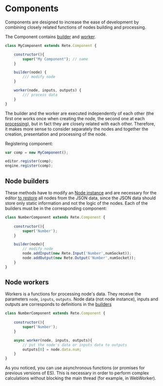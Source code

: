 Components
=

Components are designed to increase the ease of development by combining closely related functions of nodes building and processing.

The Component contains [builder](Components#node-builders) and [worker](Components#node-workers). 

```js
class MyComponent extends Rete.Component {

    constructor(){
        super("My Component"); // name
    }

    builder(node) {
        /// modify node
    }

    worker(node, inputs, outputs) {
        /// process data
    }
}
```

The builder and the worker are executed independently of each other (the first one works once when creating the node, the second one at each [processing](Engine#processing)), but in fact they are closely related with each other. Therefore, it makes more sense to consider separately the nodes and together the creation, presentation and processing of the node.

Registering component:
```js
var comp = new MyComponent();

editor.register(comp);
engine.register(comp);
```

## Node builders

These methods have to modify an [Node instance](Nodes) and are necessary for the editor [to restore](Editor#exportimport-data) all nodes from the JSON data, since the JSON data should store only static information and not the logic of the nodes. Each of the builders must be in the corresponding component:

```js
class NumberComponent extends Rete.Component {
    
    constructor(){
        super('Number');
    }

    builder(node){
        // modify node
        node.addInput(new Rete.Input('Number',numSocket));
        node.addOutput(new Rete.Output('Number',numSocket));
    }
}
```

## Node workers

Workers is a functions for processing  node's data. They receive the parameters `node`, `inputs`, `outputs`. Node data (not node instance), inputs and outputs are corresponds to definitions in the [builders](Components#node-builders)


```js
class NumberComponent extends Rete.Component {
    
    constructor(){
        super('Number');
    }

    async worker(node, inputs, outputs){
        // put the node's data or inputs data to outputs
        outputs[0] = node.data.num;
    }
}
```

As you noticed, you can use asynchronous functions (or promises for previous versions of ES). This is necessary in order to perform complex calculations without blocking the main thread (for example, in WebWorker).

